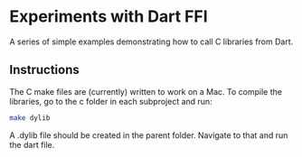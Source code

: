 # Experiments with Dart FFI

A series of simple examples demonstrating how to call C libraries from Dart.

## Instructions

The C make files are (currently) written to work on a Mac. To compile the libraries, go to the c folder in each subproject and run:

```bash
make dylib
```

A .dylib file should be created in the parent folder. Navigate to that and run the dart file.

